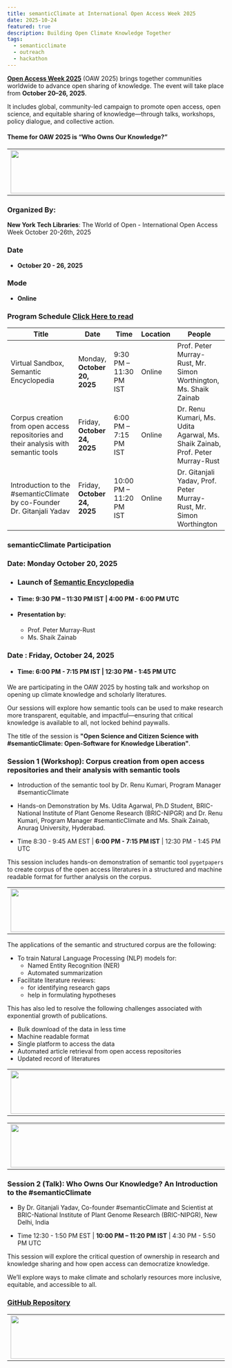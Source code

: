 ```yaml
---
title: semanticClimate at International Open Access Week 2025 
date: 2025-10-24
featured: true
description: Building Open Climate Knowledge Together  
tags:
  - semanticclimate
  - outreach
  - hackathon
---
```


**[Open Access Week 2025](https://www.openaccessweek.org/)** (OAW 2025) brings together communities worldwide to advance open sharing of knowledge. The event will take place from **October 20–26, 2025**.

It includes global, community-led campaign to promote open access, open science, and equitable sharing of knowledge—through talks, workshops, policy dialogue, and collective action.

#### Theme for OAW 2025 is “Who Owns Our Knowledge?”

<table>
  <tr>
    <td>
      <img src='{{ "/static/img/events_all/oaw25_p1.png" | url }}' width="500" height="100">
    </td>
  </tr>
</table>

### Organized By:

**New York Tech Libraries**: The World of Open - International Open Access Week October 20-26th, 2025 

### Date
- **October 20 - 26, 2025**

### Mode
- **Online**

### Program Schedule [Click Here to read](https://libcal.nyit.edu/calendar/events?cid=872&t=d&d=2025-10-20&cal=872&inc=0)

| **Title**                                                                                              | **Date**                   | **Time**                   | **Location** | **People**                                                                                       |
|---------------------------------------------------------------------------------------------------------|----------------------------|----------------------------|---------------|---------------------------------------------------------------------------------------------------|
| Virtual Sandbox, Semantic Encyclopedia                                                                 | Monday, **October 20, 2025** | 9:30 PM – 11:30 PM IST     | Online        | Prof. Peter Murray-Rust, Mr. Simon Worthington, Ms. Shaik Zainab                                                                               |
| Corpus creation from open access repositories and their analysis with semantic tools                    | Friday, **October 24, 2025** | 6:00 PM – 7:15 PM IST      | Online        | Dr. Renu Kumari, Ms. Udita Agarwal, Ms. Shaik Zainab, Prof. Peter Murray-Rust                   |
| Introduction to the #semanticClimate by co-Founder Dr. Gitanjali Yadav                                  | Friday, **October 24, 2025** | 10:00 PM – 11:20 PM IST    | Online        | Dr. Gitanjali Yadav, Prof. Peter Murray-Rust, Mr. Simon Worthington                                                    |


### semanticClimate Participation

### Date: Monday October 20, 2025
- ### Launch of [Semantic Encyclopedia](https://semanticclimate.github.io/p/en/posts/climate_encyclopedia/)
- #### Time:  9:30 PM – 11:30 PM IST | 4:00 PM - 6:00 PM UTC
- #### Presentation by:
    - Prof. Peter Murray-Rust
    - Ms. Shaik Zainab

### Date : Friday, October 24, 2025

- #### Time: 6:00 PM - 7:15 PM IST | 12:30 PM - 1:45 PM UTC

We are participating in the OAW 2025 by hosting talk and workshop on opening up climate knowledge and scholarly literatures.

Our sessions will explore how semantic tools can be used to make research more transparent, equitable, and impactful—ensuring that critical knowledge is available to all, not locked behind paywalls.

The title of the session is **"Open Science and Citizen Science with #semanticClimate: Open-Software for Knowledge Liberation"**.

### Session 1 (Workshop): Corpus creation from open access repositories and their analysis with semantic tools

- Introduction of the semantic tool by Dr. Renu Kumari, Program Manager #semanticClimate
- Hands-on Demonstration by Ms. Udita Agarwal, Ph.D Student, BRIC-National Institute of Plant Genome Research (BRIC-NIPGR) and Dr. Renu Kumari, Program Manager #semanticClimate and Ms. Shaik Zainab, Anurag University, Hyderabad.

- Time 8:30 - 9:45 AM EST | **6:00 PM - 7:15 PM IST** | 12:30 PM - 1:45 PM UTC

This session includes hands-on demonstration of semantic tool `pygetpapers` to create corpus of the open access literatures in a structured and machine readable format for further analysis on the corpus. 

<table>
  <tr>
    <td>
      <img src='{{ "/static/img/events_all/corpus_workflow.png" | url }}' width="500" height="100">
    </td>
  </tr>
</table>

The applications of the semantic and structured corpus are the following:

- To train Natural Language Processing (NLP) models for:
    - Named Entity Recognition (NER)
    - Automated summarization
- Facilitate literature reviews:
    - for identifying research gaps
    - help in formulating hypotheses

This has also led to resolve the following challenges associated with exponential growth of publications.

- Bulk download of the data in less time
- Machine readable format 
- Single platform to access the data
- Automated article retrieval from open access repositories
- Updated record of literatures

<table>
  <tr>
    <td>
      <img src='{{ "/static/img/events_all/pic7_OAW2025.png" | url }}' width="500" height="100">
    </td>
  </tr>
</table>

<table>
  <tr>
    <td>
      <img src='{{ "/static/img/events_all/pic9_OAW2025.png" | url }}' width="500" height="100">
    </td>
  </tr>
</table>

### Session 2 (Talk): Who Owns Our Knowledge? An Introduction to the #semanticClimate

- By Dr. Gitanjali Yadav, Co-founder #semanticClimate and Scientist at BRIC-National Institute of Plant Genome Research (BRIC-NIPGR), New Delhi, India

- Time 12:30 - 1:50 PM EST | **10:00 PM – 11:20 PM IST** | 4:30 PM - 5:50 PM UTC

This session will explore the critical question of ownership in research and knowledge sharing and how open access can democratize knowledge. 

We’ll explore ways to make climate and scholarly resources more inclusive, equitable, and accessible to all. 

### [GitHub Repository](https://github.com/semanticClimate/OAW2025)

<table>
  <tr>
    <td>
      <img src='{{ "/static/img/events_all/team_OAW25.png" | url }}' width="500" height="100">
    </td>
  </tr>
</table>






